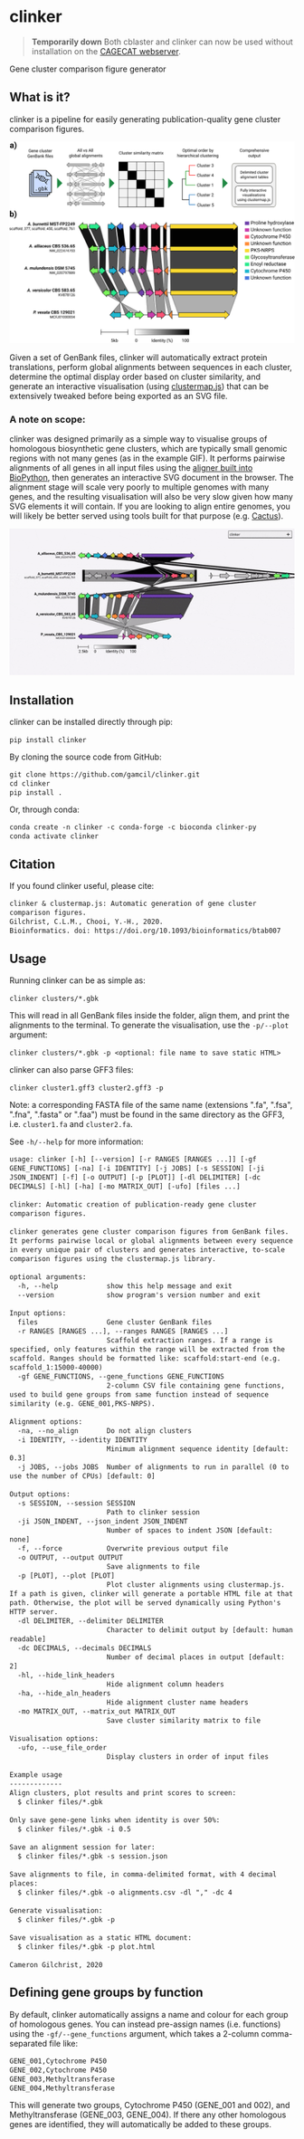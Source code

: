 # clinker

>**Temporarily down**
Both cblaster and clinker can now be used without installation on the [CAGECAT webserver](http://cagecat.bioinformatics.nl/).

Gene cluster comparison figure generator

## What is it?
clinker is a pipeline for easily generating publication-quality gene cluster
comparison figures.

<img src="images/figure.png" alt="bua cluster and homologues" width=700>

Given a set of GenBank files, clinker will automatically extract protein translations,
perform global alignments between sequences in each cluster, determine the
optimal display order based on cluster similarity, and generate an interactive
visualisation (using [clustermap.js](https://github.com/gamcil/clustermap.js))
that can be extensively tweaked before being exported as an SVG file.

### A note on scope:
clinker was designed primarily as a simple way to visualise groups of homologous
biosynthetic gene clusters, which are typically small genomic regions with not many genes
(as in the example GIF). It performs pairwise alignments of all genes in all input files using
the [aligner built into BioPython](https://biopython.org/docs/1.76/api/Bio.Align.html#Bio.Align.PairwiseAligner),
then generates an interactive SVG document in the browser.
The alignment stage will scale very poorly to multiple genomes with many genes, and the resulting
visualisation will also be very slow given how many SVG elements it will contain.
If you are looking to align entire genomes, you will likely be better served using 
tools built for that purpose (e.g. [Cactus](https://github.com/ComparativeGenomicsToolkit/cactus)).

![clinker visualisation demo](images/demo.gif)

## Installation
clinker can be installed directly through pip:

`pip install clinker`

By cloning the source code from GitHub:

```
git clone https://github.com/gamcil/clinker.git
cd clinker
pip install .
```

Or, through conda:

```
conda create -n clinker -c conda-forge -c bioconda clinker-py
conda activate clinker
```

## Citation
If you found clinker useful, please cite:
```
clinker & clustermap.js: Automatic generation of gene cluster comparison figures.
Gilchrist, C.L.M., Chooi, Y.-H., 2020.
Bioinformatics. doi: https://doi.org/10.1093/bioinformatics/btab007
```

## Usage
Running clinker can be as simple as:

`clinker clusters/*.gbk`

This will read in all GenBank files inside the folder, align them, and print
the alignments to the terminal. To generate the visualisation, use the `-p/--plot`
argument: 

`clinker clusters/*.gbk -p <optional: file name to save static HTML>`

clinker can also parse GFF3 files:

`clinker cluster1.gff3 cluster2.gff3 -p`

Note: a corresponding FASTA file of the same name (extensions ".fa", ".fsa", ".fna", ".fasta" or ".faa") must
be found in the same directory as the GFF3, i.e. `cluster1.fa` and `cluster2.fa`.

See `-h/--help` for more information:

```
usage: clinker [-h] [--version] [-r RANGES [RANGES ...]] [-gf GENE_FUNCTIONS] [-na] [-i IDENTITY] [-j JOBS] [-s SESSION] [-ji JSON_INDENT] [-f] [-o OUTPUT] [-p [PLOT]] [-dl DELIMITER] [-dc DECIMALS] [-hl] [-ha] [-mo MATRIX_OUT] [-ufo] [files ...]

clinker: Automatic creation of publication-ready gene cluster comparison figures.

clinker generates gene cluster comparison figures from GenBank files. It performs pairwise local or global alignments between every sequence in every unique pair of clusters and generates interactive, to-scale comparison figures using the clustermap.js library.

optional arguments:
  -h, --help            show this help message and exit
  --version             show program's version number and exit

Input options:
  files                 Gene cluster GenBank files
  -r RANGES [RANGES ...], --ranges RANGES [RANGES ...]
                        Scaffold extraction ranges. If a range is specified, only features within the range will be extracted from the scaffold. Ranges should be formatted like: scaffold:start-end (e.g. scaffold_1:15000-40000)
  -gf GENE_FUNCTIONS, --gene_functions GENE_FUNCTIONS
                        2-column CSV file containing gene functions, used to build gene groups from same function instead of sequence similarity (e.g. GENE_001,PKS-NRPS).

Alignment options:
  -na, --no_align       Do not align clusters
  -i IDENTITY, --identity IDENTITY
                        Minimum alignment sequence identity [default: 0.3]
  -j JOBS, --jobs JOBS  Number of alignments to run in parallel (0 to use the number of CPUs) [default: 0]

Output options:
  -s SESSION, --session SESSION
                        Path to clinker session
  -ji JSON_INDENT, --json_indent JSON_INDENT
                        Number of spaces to indent JSON [default: none]
  -f, --force           Overwrite previous output file
  -o OUTPUT, --output OUTPUT
                        Save alignments to file
  -p [PLOT], --plot [PLOT]
                        Plot cluster alignments using clustermap.js. If a path is given, clinker will generate a portable HTML file at that path. Otherwise, the plot will be served dynamically using Python's HTTP server.
  -dl DELIMITER, --delimiter DELIMITER
                        Character to delimit output by [default: human readable]
  -dc DECIMALS, --decimals DECIMALS
                        Number of decimal places in output [default: 2]
  -hl, --hide_link_headers
                        Hide alignment column headers
  -ha, --hide_aln_headers
                        Hide alignment cluster name headers
  -mo MATRIX_OUT, --matrix_out MATRIX_OUT
                        Save cluster similarity matrix to file

Visualisation options:
  -ufo, --use_file_order
                        Display clusters in order of input files

Example usage
-------------
Align clusters, plot results and print scores to screen:
  $ clinker files/*.gbk

Only save gene-gene links when identity is over 50%:
  $ clinker files/*.gbk -i 0.5

Save an alignment session for later:
  $ clinker files/*.gbk -s session.json

Save alignments to file, in comma-delimited format, with 4 decimal places:
  $ clinker files/*.gbk -o alignments.csv -dl "," -dc 4

Generate visualisation:
  $ clinker files/*.gbk -p

Save visualisation as a static HTML document:
  $ clinker files/*.gbk -p plot.html

Cameron Gilchrist, 2020
```

## Defining gene groups by function

By default, clinker automatically assigns a name and colour for each group of homologous genes.
You can instead pre-assign names (i.e. functions) using the `-gf/--gene_functions` argument, which
takes a 2-column comma-separated file like:

```
GENE_001,Cytochrome P450 
GENE_002,Cytochrome P450 
GENE_003,Methyltransferase
GENE_004,Methyltransferase
```

This will generate two groups, Cytochrome P450 (GENE_001 and 002), and Methyltransferase (GENE_003, GENE_004).
If there any other homologous genes are identified, they will automatically be added to these groups.
